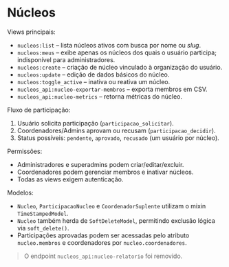 # Núcleos

Views principais:

- `nucleos:list` – lista núcleos ativos com busca por nome ou *slug*.
- `nucleos:meus` – exibe apenas os núcleos dos quais o usuário participa; indisponível para administradores.
- `nucleos:create` – criação de núcleo vinculado à organização do usuário.
- `nucleos:update` – edição de dados básicos do núcleo.
- `nucleos:toggle_active` – inativa ou reativa um núcleo.
- `nucleos_api:nucleo-exportar-membros` – exporta membros em CSV.
- `nucleos_api:nucleo-metrics` – retorna métricas do núcleo.

Fluxo de participação:

1. Usuário solicita participação (`participacao_solicitar`).
2. Coordenadores/Admins aprovam ou recusam (`participacao_decidir`).
3. Status possíveis: `pendente`, `aprovado`, `recusado` (um usuário por núcleo).

Permissões:

- Administradores e superadmins podem criar/editar/excluir.
- Coordenadores podem gerenciar membros e inativar núcleos.
- Todas as views exigem autenticação.

Modelos:

- `Nucleo`, `ParticipacaoNucleo` e `CoordenadorSuplente` utilizam o mixin `TimeStampedModel`.
- `Nucleo` também herda de `SoftDeleteModel`, permitindo exclusão lógica via `soft_delete()`.
- Participações aprovadas podem ser acessadas pelo atributo `nucleo.membros` e coordenadores por `nucleo.coordenadores`.
> O endpoint `nucleos_api:nucleo-relatorio` foi removido.
